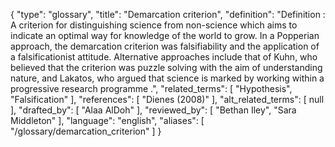 {
    "type": "glossary",
    "title": "Demarcation criterion",
    "definition": "Definition :  A criterion for distinguishing science from non-science which aims to indicate an optimal way for knowledge of the world to grow. In a Popperian approach, the demarcation criterion was falsifiability and the application of a falsificationist attitude. Alternative approaches include that of Kuhn, who believed that the criterion was puzzle solving with the aim of understanding nature, and Lakatos, who argued that science is marked by working within a progressive research programme .",
    "related_terms": [
        "Hypothesis",
        "Falsification"
    ],
    "references": [
        "Dienes (2008)"
    ],
    "alt_related_terms": [
        null
    ],
    "drafted_by": [
        "Alaa AlDoh"
    ],
    "reviewed_by": [
        "Bethan Iley",
        "Sara Middleton"
    ],
    "language": "english",
    "aliases": [
        "/glossary/demarcation_criterion"
    ]
}